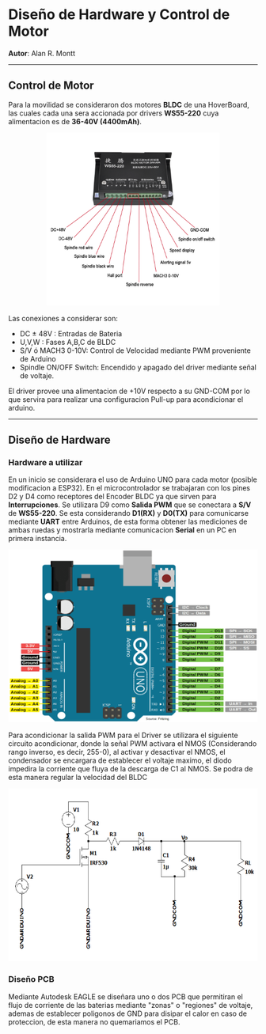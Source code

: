 # Diseño de Hardware y Control de Motor
**Autor**: Alan R. Montt

***

## Control de Motor

Para la movilidad se consideraron dos motores **BLDC** de una HoverBoard, las cuales cada una sera accionada por drivers **WS55-220** cuya alimentacion es de **36-40V (4400mAh)**. 
<p align="center">
<img src="WS55220.jpg" alt="WS55-220" style="height: 350px; width:350px;" class="center"/>
</p>


Las conexiones a considerar son:
- DC $\pm$ 48V : Entradas de Bateria
- U,V,W : Fases A,B,C de BLDC
- S/V ó MACH3 0-10V: Control de Velocidad mediante PWM proveniente de Arduino
- Spindle ON/OFF Switch: Encendido y apagado del driver mediante señal de voltaje.

El driver provee una alimentacion de +10V respecto a su GND-COM por lo que servira para realizar una configuracion Pull-up para acondicionar el arduino.

***
## Diseño de Hardware

### Hardware a utilizar
En un inicio se considerara el uso de Arduino UNO para cada motor (posible modificacion a ESP32). En el microcontrolador se trabajaran con los pines D2 y D4 como receptores del Encoder BLDC ya que sirven para **Interrupciones**. Se utilizara D9 como **Salida PWM** que se conectara a **S/V** de **WS55-220**. Se esta considerando **D1(RX)** y **D0(TX)** para comunicarse mediante **UART** entre Arduinos, de esta forma obtener las mediciones de ambas ruedas y mostrarla mediante comunicacion **Serial** en un PC en primera instancia.

<p align="center">
<img src="Arduino.png" alt="Arduino" style="height: 350px; width:550px;" class="center"/>
</p>

Para acondicionar la salida PWM para el Driver se utilizara el siguiente circuito acondicionar, donde la señal PWM activara el NMOS (Considerando rango inverso, es decir, 255-0), al activar y desactivar el NMOS, el condensador se encargara de establecer el voltaje maximo, el diodo impedira la corriente que fluya de la descarga de C1 al NMOS. Se podra de esta manera regular la velocidad del BLDC 

<p align="center">
<img src="Acondicionador.PNG" alt="Acondicionador" style="height: 350px; width:550px;" class="center"/>
</p>

### Diseño PCB

Mediante Autodesk EAGLE se diseñara uno o dos PCB que permitiran el flujo de corriente de las baterias mediante "zonas" o "regiones" de voltaje, ademas de establecer poligonos de GND para disipar el calor en caso de proteccion, de esta manera no quemariamos el PCB.